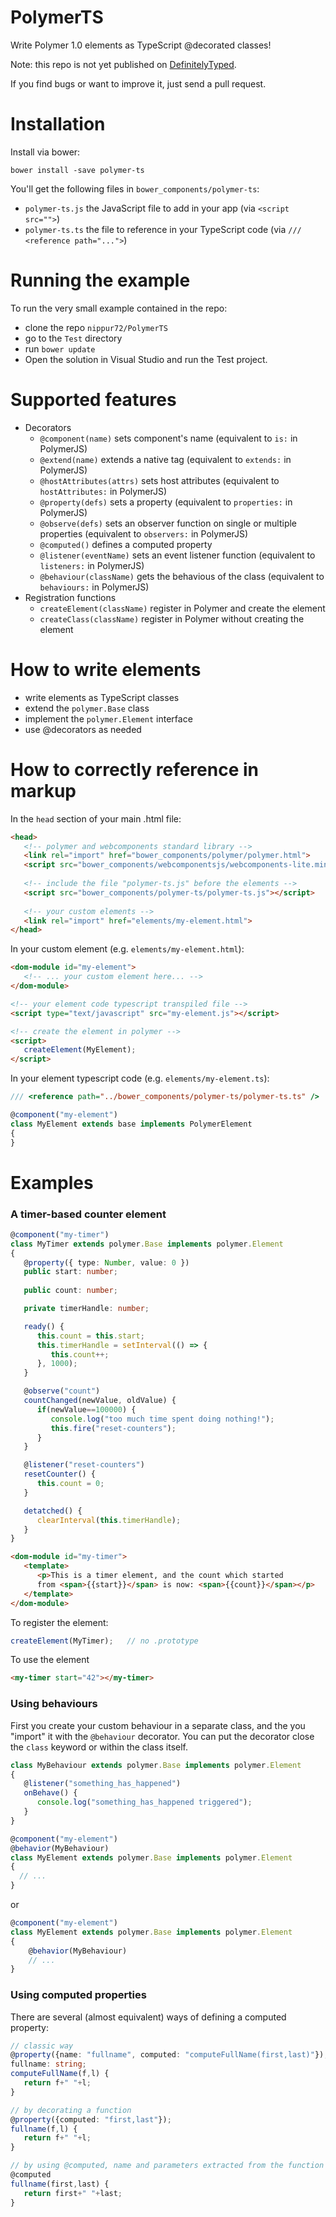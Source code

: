 # PolymerTS

Write Polymer 1.0 elements as TypeScript @decorated classes! 

Note: this repo is not yet published on [DefinitelyTyped](https://github.com/borisyankov/DefinitelyTyped).

If you find bugs or want to improve it, just send a pull request.

# Installation

Install via bower:
```
bower install -save polymer-ts
```
You'll get the following files in `bower_components/polymer-ts`:
- `polymer-ts.js` the JavaScript file to add in your app (via `<script src="">`)
- `polymer-ts.ts` the file to reference in your TypeScript code (via `/// <reference path="...">`)

# Running the example

To run the very small example contained in the repo:

- clone the repo `nippur72/PolymerTS`
- go to the `Test` directory
- run `bower update`
- Open the solution in Visual Studio and run the Test project.

# Supported features

- Decorators
   - `@component(name)` sets component's name (equivalent to `is:` in PolymerJS)
   - `@extend(name)` extends a native tag (equivalent to `extends:` in PolymerJS)
   - `@hostAttributes(attrs)` sets host attributes (equivalent to `hostAttributes:` in PolymerJS)
   - `@property(defs)` sets a property (equivalent to `properties:` in PolymerJS)
   - `@observe(defs)` sets an observer function on single or multiple properties (equivalent to `observers:` in PolymerJS)
   - `@computed()` defines a computed property
   - `@listener(eventName)` sets an event listener function (equivalent to `listeners:` in PolymerJS)
   - `@behaviour(className)` gets the behavious of the class (equivalent to `behaviours:` in PolymerJS)
- Registration functions
   - `createElement(className)` register in Polymer and create the element
   - `createClass(className)` register in Polymer without creating the element

# How to write elements

- write elements as TypeScript classes
- extend the `polymer.Base` class 
- implement the `polymer.Element` interface
- use @decorators as needed 

# How to correctly reference in markup

In the `head` section of your main .html file:

```HTML
<head>
   <!-- polymer and webcomponents standard library -->
   <link rel="import" href="bower_components/polymer/polymer.html">
   <script src="bower_components/webcomponentsjs/webcomponents-lite.min.js"></script>
   
   <!-- include the file "polymer-ts.js" before the elements -->
   <script src="bower_components/polymer-ts/polymer-ts.js"></script>
   
   <!-- your custom elements -->
   <link rel="import" href="elements/my-element.html">   
</head>
```

In your custom element (e.g. `elements/my-element.html`):
```HTML
<dom-module id="my-element">
   <!-- ... your custom element here... -->
</dom-module>

<!-- your element code typescript transpiled file --> 
<script type="text/javascript" src="my-element.js"></script>

<!-- create the element in polymer -->
<script>
   createElement(MyElement);
</script>
```

In your element typescript code (e.g. `elements/my-element.ts`):
```TypeScript
/// <reference path="../bower_components/polymer-ts/polymer-ts.ts" />

@component("my-element")
class MyElement extends base implements PolymerElement
{
}
```

# Examples

### A timer-based counter element
```TypeScript
@component("my-timer")
class MyTimer extends polymer.Base implements polymer.Element
{
   @property({ type: Number, value: 0 })
   public start: number;   
   
   public count: number;   

   private timerHandle: number;

   ready() {
      this.count = this.start;
      this.timerHandle = setInterval(() => {
         this.count++;
      }, 1000);      
   }

   @observe("count")
   countChanged(newValue, oldValue) {
      if(newValue==100000) {
         console.log("too much time spent doing nothing!");
         this.fire("reset-counters");
	  }
   }

   @listener("reset-counters")
   resetCounter() {
      this.count = 0;
   }

   detatched() {
      clearInterval(this.timerHandle);
   }
}
```

```HTML
<dom-module id="my-timer">
   <template>
      <p>This is a timer element, and the count which started 
      from <span>{{start}}</span> is now: <span>{{count}}</span></p>
   </template>
</dom-module>
```

To register the element:

```TypeScript
createElement(MyTimer);   // no .prototype
```
To use the element
```HTML
<my-timer start="42"></my-timer>
```

### Using behaviours

First you create your custom behaviour in a separate class, and the you "import" it with the `@behaviour` decorator. You can put the decorator close the `class` keyword or within the class itself. 

```TypeScript
class MyBehaviour extends polymer.Base implements polymer.Element
{
   @listener("something_has_happened")
   onBehave() {
      console.log("something_has_happened triggered");
   }
}
```
```TypeScript
@component("my-element")
@behavior(MyBehaviour)
class MyElement extends polymer.Base implements polymer.Element
{
  // ...
}
```
or
```TypeScript
@component("my-element")
class MyElement extends polymer.Base implements polymer.Element
{
	@behavior(MyBehaviour)  
	// ...
}
```

### Using computed properties

There are several (almost equivalent) ways of defining a computed property:

```TypeScript
// classic way
@property({name: "fullname", computed: "computeFullName(first,last)"});
fullname: string;
computeFullName(f,l) { 
   return f+" "+l; 
}

// by decorating a function
@property({computed: "first,last"});
fullname(f,l) {
   return f+" "+l; 
}

// by using @computed, name and parameters extracted from the function
@computed
fullname(first,last) {
   return first+" "+last; 
}
```
